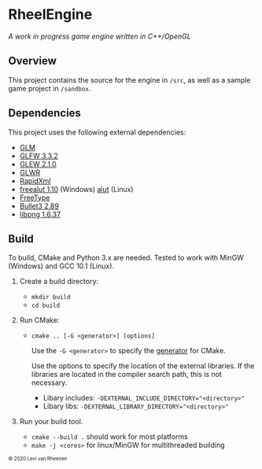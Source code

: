 # RheelEngine
*A work in progress game engine written in C++/OpenGL*

## Overview
This project contains the source for the engine in <code>/src</code>, as 
well as a sample game project in <code>/sandbox</code>. 

## Dependencies
This project uses the following external dependencies:
* [GLM](https://glm.g-truc.net/)
* [GLFW 3.3.2](https://www.glfw.org/)
* [GLEW 2.1.0](http://glew.sourceforge.net/)
* [GLWR](https://github.com/Rheel17/glwr)
* [RapidXml](http://rapidxml.sourceforge.net/)
* [freealut 1.10](https://github.com/vancegroup/freealut) (Windows) [alut](https://svn.ict.usc.edu/svn_vh_public/trunk/lib/vhcl/openal/docs/alut.html) (Linux)
* [FreeType](https://www.freetype.org/)
* [Bullet3 2.89](https://github.com/bulletphysics/bullet3)
* [libpng 1.6.37](http://www.libpng.org/pub/png/libpng.html)

## Build
To build, CMake and Python 3.x are needed. Tested to work with MinGW (Windows) and GCC 10.1 (Linux).

1. Create a build directory:
	* `mkdir build`
	* `cd build`
2. Run CMake:
	* `cmake .. [-G <generator>] [options]`
		
		Use the `-G <generator>` to specify the 
	    [generator](https://cmake.org/cmake/help/latest/manual/cmake-generators.7.html)
	    for CMake.
	
	    Use the options to specify the location of the external libraries. If the
	    libraries are located in the compiler search path, this is not necessary.
	
        * Libary includes: `-DEXTERNAL_INCLUDE_DIRECTORY="<directory>"`
        * Libary libs: `-DEXTERNAL_LIBRARY_DIRECTORY="<directory>"`

3. Run your build tool.
    
    * `cmake --build .` should work for most platforms
    * `make -j <cores>` for linux/MinGW for multithreaded building

<sup><sub>© 2020 Levi van Rheenen</sub></sup>



